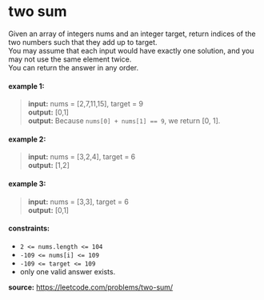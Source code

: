 # two sum
Given an array of integers nums and an integer target, return indices of the two numbers such that they add up to target.  
You may assume that each input would have exactly one solution, and you may not use the same element twice.  
You can return the answer in any order.

#### example 1:
> **input:** nums = [2,7,11,15], target = 9  
> **output:** [0,1]  
> **output:** Because `nums[0] + nums[1] == 9`, we return [0, 1].

#### example 2:
> **input:** nums = [3,2,4], target = 6  
> **output:** [1,2]

#### example 3:
> **input:** nums = [3,3], target = 6  
> **output:** [0,1]

#### constraints:
* `2 <= nums.length <= 104`
* `-109 <= nums[i] <= 109`
* `-109 <= target <= 109`
* only one valid answer exists.

**source:** https://leetcode.com/problems/two-sum/
